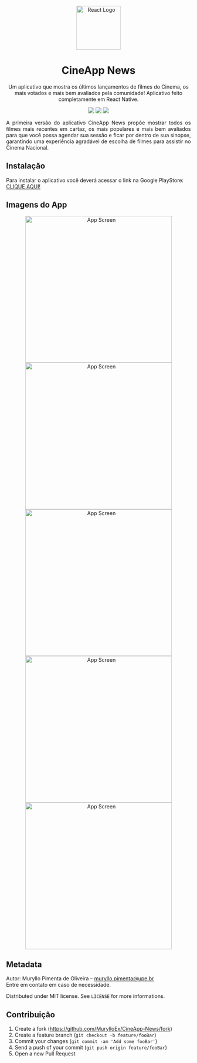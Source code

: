 <p align="center">
  <a href="https://reactnative.dev/" target="blank"><img src="https://i.imgur.com/HPX7AP1.png" width="120" alt="React Logo" /></a>
</p>
<h1 align="center">CineApp News</h1>
<p align="center">Um aplicativo que mostra os últimos lançamentos de filmes do Cinema, os mais votados e mais bem avaliados pela comunidade! Aplicativo feito completamente em React Native.</p>

<p align="center">
  <img src="https://badgen.net/badge/icon/googleplay/green?icon=googleplay&label"/>
  <img src="https://badgen.net/badge/license/MIT/blue?icon=label"/>
  <img src="https://badgen.net/badge/author/MurylloEx/red?icon=label"/>
</p>

<p align="justify">
  A primeira versão do aplicativo CineApp News propõe mostrar todos os filmes mais recentes em cartaz, os mais populares e mais bem avaliados para que você possa agendar sua sessão e ficar por dentro de sua sinopse, garantindo uma experiência agradável de escolha de filmes para assistir no Cinema Nacional.
</p>

## Instalação

Para instalar o aplicativo você deverá acessar o link na Google PlayStore: [CLIQUE AQUI!](https://play.google.com/store/apps/details?id=br.com.muryllo.cineappnews)


## Imagens do App

<p align="center">
  <img src="https://i.imgur.com/8GAG7CC.png" width="400" alt="App Screen" />
  <img src="https://i.imgur.com/RzY4mAp.png" width="400" alt="App Screen" />
  <img src="https://i.imgur.com/onwp3MJ.png" width="400" alt="App Screen" />
  <img src="https://i.imgur.com/KzP0UUj.png" width="400" alt="App Screen" />
  <img src="https://i.imgur.com/u5HzMgJ.png" width="400" alt="App Screen" />
</p>

## Metadata

Autor: Muryllo Pimenta de Oliveira – muryllo.pimenta@upe.br<br>
Entre em contato em caso de necessidade.

Distributed under MIT license. See ``LICENSE`` for more informations.

## Contribuição

1. Create a fork (<https://github.com/MurylloEx/CineApp-News/fork>)
2. Create a feature branch (`git checkout -b feature/fooBar`)
3. Commit your changes (`git commit -am 'Add some fooBar'`)
4. Send a push of your commit (`git push origin feature/fooBar`)
5. Open a new Pull Request